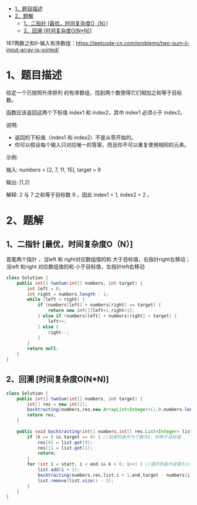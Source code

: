 

<!-- TOC -->

- [1、题目描述](#1题目描述)
- [2、题解](#2题解)
    - [1、二指针  [最优，时间复杂度O（N）]](#1二指针--最优时间复杂度on)
    - [2、回溯 [时间复杂度O(N*N)]](#2回溯-时间复杂度onn)

<!-- /TOC -->

167两数之和II-输入有序数组：https://leetcode-cn.com/problems/two-sum-ii-input-array-is-sorted/



# 1、题目描述

给定一个已按照升序排列 的有序数组，找到两个数使得它们相加之和等于目标数。

函数应该返回这两个下标值 index1 和 index2，其中 index1 必须小于 index2。

说明:
- 返回的下标值（index1 和 index2）不是从零开始的。
- 你可以假设每个输入只对应唯一的答案，而且你不可以重复使用相同的元素。

示例:

输入: numbers = [2, 7, 11, 15], target = 9

输出: [1,2]

解释: 2 与 7 之和等于目标数 9 。因此 index1 = 1, index2 = 2 。



# 2、题解

## 1、二指针  [最优，时间复杂度O（N）]

首尾两个指针 ，当left 和 right对应数组值的和 大于目标值，右指针right左移动；当left 和right 对应数组值的和 小于目标值，左指针left右移动

```java
class Solution {
    public int[] twoSum(int[] numbers, int target) {
        int left = 0;
        int right = numbers.length - 1;
        while (left < right) {
            if (numbers[left] + numbers[right] == target) {
                return new int[]{left+1,right+1};
            } else if (numbers[left] + numbers[right] < target) {
                left++;
            } else {
                right--;
            }
        }
        return null;
    }
}
```

## 2、回溯 [时间复杂度O(N*N)]


```java
class Solution {
    public int[] twoSum(int[] numbers, int target) {
        int[] res = new int[2];
        backtracting(numbers,res,new ArrayList<Integer>(),0,numbers.length,target,2);
        return res;
    }
    
    public void backtracting(int[] numbers,int[] res,List<Integer> list,int start,int end,int target,int k) {
        if (k == 0 && target == 0) { //结束的条件为个数为2，和等于目标值
            res[0] = list.get(0);
            res[1] = list.get(1);
            return;
        }
        for (int i = start; i < end && k > 0; i++) { //循环的条件是索引小于元素的下标，个数K大于0
            list.add(i + 1);
            backtracting(numbers,res,list,i + 1,end,target - numbers[i],k - 1);
            list.remove(list.size() - 1);
        }
    }
}
```